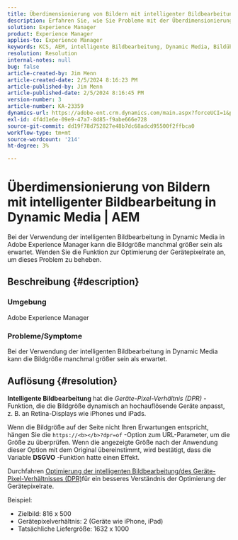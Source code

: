```yaml
---
title: Überdimensionierung von Bildern mit intelligenter Bildbearbeitung in Dynamic Media | AEM
description: Erfahren Sie, wie Sie Probleme mit der Überdimensionierung von Bildern beheben können, wenn die Funktion für intelligente Bildbearbeitung in Dynamic Media verwendet wird. Wenden Sie die Optimierungsfunktion für das Gerätepixelverhältnis an.
solution: Experience Manager
product: Experience Manager
applies-to: Experience Manager
keywords: KCS, AEM, intelligente Bildbearbeitung, Dynamic Media, Bildüberlagerung
resolution: Resolution
internal-notes: null
bug: false
article-created-by: Jim Menn
article-created-date: 2/5/2024 8:16:23 PM
article-published-by: Jim Menn
article-published-date: 2/5/2024 8:16:45 PM
version-number: 3
article-number: KA-23359
dynamics-url: https://adobe-ent.crm.dynamics.com/main.aspx?forceUCI=1&pagetype=entityrecord&etn=knowledgearticle&id=c685a56c-63c4-ee11-9079-6045bd006268
exl-id: 4f4d1e6e-09e9-47a7-8d85-f9abe666e728
source-git-commit: dd19f78d752827e48b7dc68adcd95500f2ffbca0
workflow-type: tm+mt
source-wordcount: '214'
ht-degree: 3%

---
```


# Überdimensionierung von Bildern mit intelligenter Bildbearbeitung in Dynamic Media | AEM


Bei der Verwendung der intelligenten Bildbearbeitung in Dynamic Media in Adobe Experience Manager kann die Bildgröße manchmal größer sein als erwartet. Wenden Sie die Funktion zur Optimierung der Gerätepixelrate an, um dieses Problem zu beheben.

## Beschreibung {#description}


### <b>Umgebung</b>

Adobe Experience Manager

### <b>Probleme/Symptome</b>

Bei der Verwendung der intelligenten Bildbearbeitung in Dynamic Media kann die Bildgröße manchmal größer sein als erwartet.


## Auflösung {#resolution}


<b>Intelligente Bildbearbeitung</b> hat die *Geräte-Pixel-Verhältnis (DPR)* -Funktion, die die Bildgröße dynamisch an hochauflösende Geräte anpasst, z. B. an Retina-Displays wie iPhones und iPads.

Wenn die Bildgröße auf der Seite nicht Ihren Erwartungen entspricht, hängen Sie die `https://<b></b>?dpr=of` -Option zum URL-Parameter, um die Größe zu überprüfen. Wenn die angezeigte Größe nach der Anwendung dieser Option mit dem Original übereinstimmt, wird bestätigt, dass die Variable <b>DSGVO</b> -Funktion hatte einen Effekt.

Durchfahren [Optimierung der intelligenten Bildbearbeitung/des Geräte-Pixel-Verhältnisses (DPR)](https://experienceleague.adobe.com/docs/experience-manager-65/assets/dynamic/imaging-faq.html#dpr)für ein besseres Verständnis der Optimierung der Gerätepixelrate.

Beispiel:

- Zielbild: 816 x 500
- Gerätepixelverhältnis: 2 (Geräte wie iPhone, iPad)
- Tatsächliche Liefergröße: 1632 x 1000
